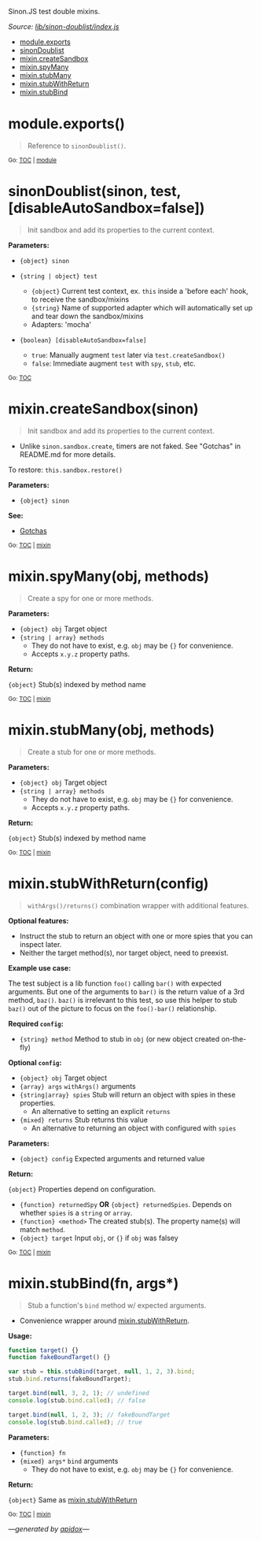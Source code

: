 Sinon.JS test double mixins.

_Source: [lib/sinon-doublist/index.js](../lib/sinon-doublist/index.js)_

<a name="tableofcontents"></a>

- <a name="toc_moduleexports"></a><a name="toc_module"></a>[module.exports](#moduleexports)
- <a name="toc_sinondoublistsinon-test-disableautosandboxfalse"></a>[sinonDoublist](#sinondoublistsinon-test-disableautosandboxfalse)
- <a name="toc_mixincreatesandboxsinon"></a><a name="toc_mixin"></a>[mixin.createSandbox](#mixincreatesandboxsinon)
- <a name="toc_mixinspymanyobj-methods"></a>[mixin.spyMany](#mixinspymanyobj-methods)
- <a name="toc_mixinstubmanyobj-methods"></a>[mixin.stubMany](#mixinstubmanyobj-methods)
- <a name="toc_mixinstubwithreturnconfig"></a>[mixin.stubWithReturn](#mixinstubwithreturnconfig)
- <a name="toc_mixinstubbindfn-args"></a>[mixin.stubBind](#mixinstubbindfn-args)

<a name="module"></a>

# module.exports()

> Reference to `sinonDoublist()`.

<sub>Go: [TOC](#tableofcontents) | [module](#toc_module)</sub>

# sinonDoublist(sinon, test, [disableAutoSandbox=false])

> Init sandbox and add its properties to the current context.

**Parameters:**

- `{object} sinon`
- `{string | object} test`
  - `{object}` Current test context, ex. `this` inside a 'before each' hook, to receive the sandbox/mixins
  - `{string}` Name of supported adapter which will automatically set up and tear down the sandbox/mixins
  - Adapters: 'mocha'

- `{boolean} [disableAutoSandbox=false]`
  - `true`: Manually augment `test` later via `test.createSandbox()`
  - `false`: Immediate augment `test` with `spy`, `stub`, etc.

<sub>Go: [TOC](#tableofcontents)</sub>

<a name="mixin"></a>

# mixin.createSandbox(sinon)

> Init sandbox and add its properties to the current context.

- Unlike `sinon.sandbox.create`, timers are not faked. See "Gotchas" in README.md for more details.

To restore: `this.sandbox.restore()`

**Parameters:**

- `{object} sinon`

**See:**

- [Gotchas](../README.md#gotchas)

<sub>Go: [TOC](#tableofcontents) | [mixin](#toc_mixin)</sub>

# mixin.spyMany(obj, methods)

> Create a spy for one or more methods.

**Parameters:**

- `{object} obj` Target object
- `{string | array} methods`
  - They do not have to exist, e.g. `obj` may be `{}` for convenience.
  - Accepts `x.y.z` property paths.

**Return:**

`{object}` Stub(s) indexed by method name

<sub>Go: [TOC](#tableofcontents) | [mixin](#toc_mixin)</sub>

# mixin.stubMany(obj, methods)

> Create a stub for one or more methods.

**Parameters:**

- `{object} obj` Target object
- `{string | array} methods`
  - They do not have to exist, e.g. `obj` may be `{}` for convenience.
  - Accepts `x.y.z` property paths.

**Return:**

`{object}` Stub(s) indexed by method name

<sub>Go: [TOC](#tableofcontents) | [mixin](#toc_mixin)</sub>

# mixin.stubWithReturn(config)

> `withArgs()/returns()` combination wrapper with additional features.

**Optional features:**

- Instruct the stub to return an object with one or more spies that you can inspect later.
- Neither the target method(s), nor target object, need to preexist.

**Example use case:**

The test subject is a lib function `foo()` calling `bar()` with expected arguments.
But one of the arguments to `bar()` is the return value of a 3rd method, `baz()`.
`baz()` is irrelevant to this test, so use this helper to stub `baz()` out
of the picture to focus on the `foo()-bar()` relationship.

**Required `config`:**

- `{string} method` Method to stub in `obj` (or new object created on-the-fly)

**Optional `config`:**

- `{object} obj` Target object
- `{array} args` `withArgs()` arguments
- `{string|array} spies` Stub will return an object with spies in these properties.
  - An alternative to setting an explicit `returns`
- `{mixed} returns` Stub returns this value
  - An alternative to returning an object with configured with `spies`

**Parameters:**

- `{object} config` Expected arguments and returned value

**Return:**

`{object}` Properties depend on configuration.

- `{function} returnedSpy` **OR** `{object} returnedSpies`. Depends on whether `spies` is a `string` or `array`.
- `{function} <method>` The created stub(s). The property name(s) will match `method`.
- `{object} target` Input `obj`, or `{}` if `obj` was falsey

<sub>Go: [TOC](#tableofcontents) | [mixin](#toc_mixin)</sub>

# mixin.stubBind(fn, args*)

> Stub a function's `bind` method w/ expected arguments.

- Convenience wrapper around [mixin.stubWithReturn](#mixinstubwithreturnconfig).

**Usage:**

```js
function target() {}
function fakeBoundTarget() {}

var stub = this.stubBind(target, null, 1, 2, 3).bind;
stub.bind.returns(fakeBoundTarget);

target.bind(null, 3, 2, 1); // undefined
console.log(stub.bind.called); // false

target.bind(null, 1, 2, 3); // fakeBoundTarget
console.log(stub.bind.called); // true
```

**Parameters:**

- `{function} fn`
- `{mixed} args*` `bind` arguments
  - They do not have to exist, e.g. `obj` may be `{}` for convenience.

**Return:**

`{object}` Same as [mixin.stubWithReturn](#mixinstubwithreturnconfig)

<sub>Go: [TOC](#tableofcontents) | [mixin](#toc_mixin)</sub>

_&mdash;generated by [apidox](https://github.com/codeactual/apidox)&mdash;_
